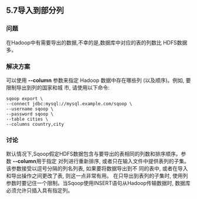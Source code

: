 <h2>5.7导入到部分列</h2>

<h3>问题</h3>
在Hadoop中有需要导出的数据,不幸的是,数据库中对应的表的列数比 HDFS数据多。

<h3>解决方案</h3>

可以使用 **--column** 参数来指定 Hadoop 数据中存在哪些列 (以及顺序)。例如, 要限制导出到列的国家和城
市, 请使用以下命令:

```
sqoop export \
--connect jdbc:mysql://mysql.example.com/sqoop \
--username sqoop \
--password sqoop \
--table cities \
--columns country,city
```

<h3>讨论</h3>

默认情况下,Sqoop假定HDFS数据包含与要导出的表相同的列数和排序顺序。参数 **--column**用于指定
对列进行重新排序, 或者只在输入文件中提供表列的子集。该参数接受以逗号分隔的列名列表, 如果要将数据导出到不
同的表中, 或者在导入和导出操作之间更改了表, 则这一点非常有用。
在只导出到表列的子集时, 使用列参数时要记住一个限制。当Sqoop使用INSERT语句从Hadoop传输数据时, 数据库必须允许只插入具有指定列。